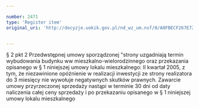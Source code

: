 ```yaml
---

number: 2471
type: 'Register item'
original_uri: 'http://decyzje.uokik.gov.pl/nd_wz_um.nsf/0/A0FBECF267E72547C12578E60025B36B?OpenDocument'


---
```


§ 2 pkt 2 Przedwstępnej umowy sporządzonej "strony uzgadniają termin wybudowania budynku ww mieszkalno-wielorodzinnego oraz przekazania opisanego w § 1 niniejszej umowy lokalu mieszkalnego: II kwartał 2005, z tym, że niezawinione opóźnienie w realizacji inwestycji ze strony realizatora do 3 miesięcy nie wywołuje negatywnych skutków prawnych. Zawarcie umowy przyrzeczonej sprzedaży nastąpi w terminie 30 dni od daty naliczenia całej ceny sprzedaży i po przekazaniu opisanego w § 1 niniejszej umowy lokalu mieszkalnego
